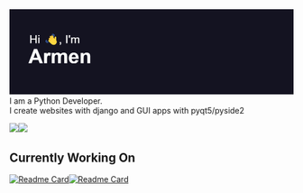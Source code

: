 <img src="header.png">
I am a Python Developer.<br>
I create websites with django and GUI apps with pyqt5/pyside2

<img src="https://github-readme-stats.vercel.app/api?username=ArmenG888&&layout=compact&count_private=true&show_icons=true&theme=radical&hide_border=true"/><img src="https://github-readme-stats.vercel.app/api/top-langs/?username=ArmenG888&theme=radical&hide_border=true"/>

<h2>Currently Working On</h2>

[![Readme Card](https://github-readme-stats.vercel.app/api/pin/?username=ArmenG888&repo=PyInsta&theme=radical&hide_border=True)](https://github.com/ArmenG888/PyInsta)[![Readme Card](https://github-readme-stats.vercel.app/api/pin/?username=ArmenG888&repo=CarRetailer&theme=radical&hide_border=True)](https://github.com/ArmenG888/CarRetailer)
